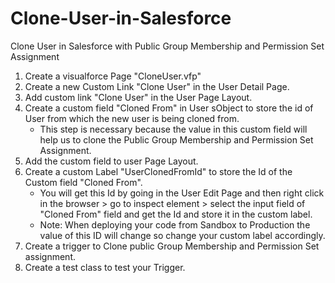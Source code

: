 # Clone-User-in-Salesforce
Clone User in Salesforce with Public Group Membership and Permission Set Assignment

1. Create a visualforce Page "CloneUser.vfp"
2. Create a new Custom Link "Clone User" in the User Detail Page.
3. Add custom link "Clone User" in the User Page Layout.
4. Create a custom field "Cloned From" in User sObject to store the id of User from which the new user is being cloned from.
   - This step is necessary because the value in this custom field will help us to clone the Public Group Membership and Permission Set        Assignment.
5. Add the custom field to user Page Layout.
6. Create a custom Label "UserClonedFromId" to store the Id of the Custom field "Cloned From".
   - You will get this Id by going in the User Edit Page and then right click in the browser > go to inspect element > select the input        field of "Cloned From" field and get the Id and store it in the custom label.
   - Note: When deploying your code from Sandbox to Production the value of this ID will change so change your custom label accordingly.
7. Create a trigger to Clone public Group Membership and Permission Set assignment.
8. Create a test class to test your Trigger.
